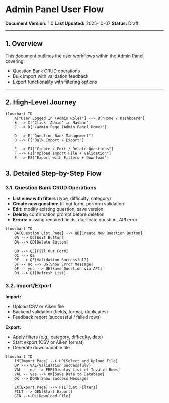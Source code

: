 # Admin Panel User Flow

**Document Version:** 1.0
**Last Updated:** 2025-10-07
**Status:** Draft

---

## 1. Overview

This document outlines the user workflows within the Admin Panel, covering:

- Question Bank CRUD operations
- Bulk import with validation feedback
- Export functionality with filtering options

---

## 2. High-Level Journey

```mermaid
flowchart TD
    A["User Logged In (Admin Role)"] --> B["Home / Dashboard"]
    B --> C["Click 'Admin' in Navbar"]
    C --> D["/admin Page (Admin Panel Home)"]

    D --> E["Question Bank Management"]
    D --> F["Bulk Import / Export"]

    E --> E1["Create / Edit / Delete Questions"]
    F --> F1["Upload Import File + Validation"]
    F --> F2["Export with Filters + Download"]

```

## 3. Detailed Step-by-Step Flow

### 3.1. Question Bank CRUD Operations

- **List view with filters** (type, difficulty, category)
- **Create new question:** fill out form, perform validation
- **Edit:** modify existing question, save version
- **Delete:** confirmation prompt before deletion
- **Errors:** missing required fields, duplicate question, API error

```mermaid
flowchart TD
    QA[Question List Page] --> QB[Create New Question Button]
    QA --> QC[Edit Button]
    QA --> QD[Delete Button]

    QB --> QE[Fill Out Form]
    QC --> QE
    QE --> QF{Validation Successful?}
    QF -- no --> QG[Show Error Message]
    QF -- yes --> QH[Save Question via API]
    QH --> QI[Refresh List]
```

### 3.2. Import/Export

**Import:**

- Upload CSV or Aiken file
- Backend validation (fields, format, duplicates)
- Feedback report (successful / failed rows)

**Export:**

- Apply filters (e.g., category, difficulty, date)
- Start export (CSV or Aiken format)
- Generate downloadable file

```mermaid
flowchart TD
    IM[Import Page] --> UP[Select and Upload File]
    UP --> VAL{Validation Successful?}
    VAL -- no --> ERR[Display List of Invalid Rows]
    VAL -- yes --> OK[Save Data to Database]
    OK --> DONE[Show Success Message]

    EX[Export Page] --> FILT[Set Filters]
    FILT --> GEN[Start Export]
    GEN --> DL[Download File]
```